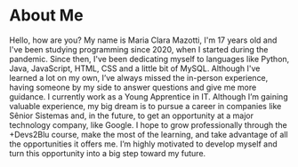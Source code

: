 # About Me

   Hello, how are you? My name is Maria Clara Mazotti, I'm 17 years old and I've been studying programming since 2020, when I started during the pandemic. 
 Since then, I've been dedicating myself to languages ​​like Python, Java, JavaScript, HTML, CSS and a little bit of MySQL. 
   Although I've learned a lot on my own, I’ve always missed the in-person experience, having someone by my side to answer questions and give me more guidance. 
I currently work as a Young Apprentice in IT. Although I’m gaining valuable experience, my big dream is to pursue a career in companies like Sênior Sistemas and, 
in the future, to get an opportunity at a major technology company, like Google. 
  I hope to grow professionally through the +Devs2Blu course, make the most of the learning, and take advantage of all the opportunities it offers me. 
I’m highly motivated to develop myself and turn this opportunity into a big step toward my future.
